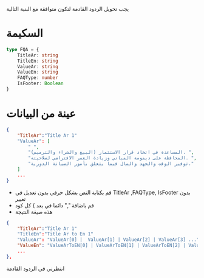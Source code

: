 يجب تحويل الردود القادمة لتكون متوافقة مع البنية التالية 

# السكيمة 
```ts
type FQA = {
    TitleAr: string
    TitleEn: string
    ValueAr: string
    ValueEn: string
    FAQType: number
    IsFooter: Boolean
}
``` 
# عينة من البيانات 

```json
{
    "TitleAr":"Title Ar 1"
    "ValueAr": [
        " ",
        "المساعدة في اتخاذ قرار الاستثمار (البيع والشراء والترميم). ",
        "المحافظة على ديمومة المباني وزيادة العمر الافتراضي لصلاحيته. ",
        "توفير الوقت والجهد والمال فيما يتعلق بأمور الصيانة الدورية."
    ]
    ...
}
```
- قم بكتابة النص بشكل حرفي بدون تعديل في TitleAr ,FAQType, IsFooter بدون تغيير 
- قم باضافة "," دائما في بعد  } كل كود
- هذه صيغة النتيجة 
```json 
{
    "TitleAr":"Title Ar 1"
    "TitleEn":"Title Ar to En 1" 
    "ValueAr": "ValueAr[0] |  ValueAr[1] | ValueAr[2] | ValueAr[3] ...",
    "ValueEn": "ValueArToEN[0] | ValueArToEN[1] | ValueArToEN[2] | ValueArToEN[3] ..."
    ...
},
```
انتظرني في الردود القادمة